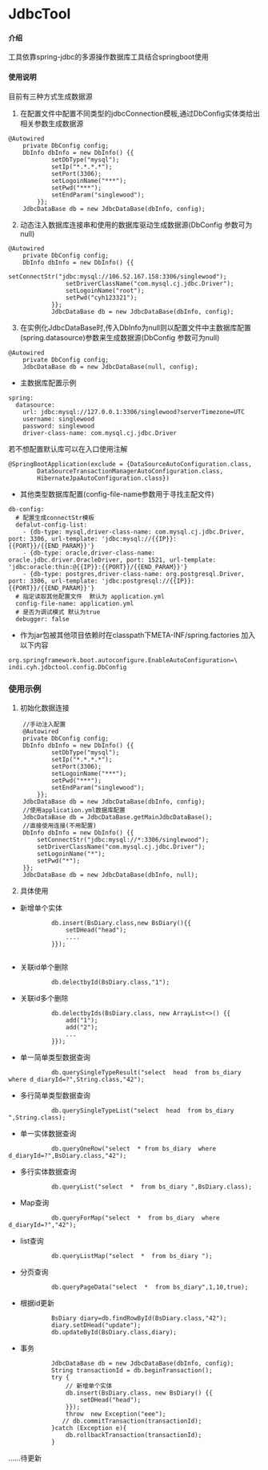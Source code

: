 # JdbcTool

#### 介绍
工具依靠spring-jdbc的多源操作数据库工具结合springboot使用

#### 使用说明
目前有三种方式生成数据源
   1.  在配置文件中配置不同类型的jdbcConnection模板,通过DbConfig实体类给出相关参数生成数据源

```
@Autowired
    private DbConfig config;
    DbInfo dbInfo = new DbInfo() {{
            setDbType("mysql");
            setIp("*.*.*.*");
            setPort(3306);
            setLogoinName("***");
            setPwd("***");
            setEndParam("singlewood");
        }};
    JdbcDataBase db = new JdbcDataBase(dbInfo, config);
```

   2.  动态注入数据库连接串和使用的数据库驱动生成数据源(DbConfig 参数可为null)

```
@Autowired
    private DbConfig config;
    DbInfo dbInfo = new DbInfo() {{
                setConnectStr("jdbc:mysql://106.52.167.158:3306/singlewood");
                setDriverClassName("com.mysql.cj.jdbc.Driver");
                setLogoinName("root");
                setPwd("cyh123321");
            }};
            JdbcDataBase db = new JdbcDataBase(dbInfo, config);
```


   3.  在实例化JdbcDataBase时,传入DbInfo为null则以配置文件中主数据库配置(spring.datasource)参数来生成数据源(DbConfig 参数可为null)

```
@Autowired
    private DbConfig config;
    JdbcDataBase db = new JdbcDataBase(null, config);
```

- 主数据库配置示例

```
spring:
  datasource:
    url: jdbc:mysql://127.0.0.1:3306/singlewood?serverTimezone=UTC
    username: singlewood
    password: singlewood
    driver-class-name: com.mysql.cj.jdbc.Driver
```
若不想配置默认库可以在入口使用注解

```
@SpringBootApplication(exclude = {DataSourceAutoConfiguration.class,
        DataSourceTransactionManagerAutoConfiguration.class,
        HibernateJpaAutoConfiguration.class})
```



- 其他类型数据库配置(config-file-name参数用于寻找主配文件)

```
db-config:
  # 配置生成connectStr模板
  defalut-config-list:
    - {db-type: mysql,driver-class-name: com.mysql.cj.jdbc.Driver, port: 3306, url-template: 'jdbc:mysql://{{IP}}:{{PORT}}/{{END_PARAM}}'}
    - {db-type: oracle,driver-class-name: oracle.jdbc.driver.OracleDriver, port: 1521, url-template: 'jdbc:oracle:thin:@{{IP}}:{{PORT}}/{{END_PARAM}}'}
    - {db-type: postgres,driver-class-name: org.postgresql.Driver, port: 3306, url-template: 'jdbc:postgresql://{{IP}}:{{PORT}}/{{END_PARAM}}'}
  # 指定读取其他配置文件  默认为 application.yml
  config-file-name: application.yml
  # 是否为调试模式 默认为true
  debugger: false
```

- 作为jar包被其他项目依赖时在classpath下META-INF/spring.factories 加入以下内容

```
org.springframework.boot.autoconfigure.EnableAutoConfiguration=\
indi.cyh.jdbctool.config.DbConfig
```
### 使用示例
1. 初始化数据连接

```
    //手动注入配置
    @Autowired
    private DbConfig config;
    DbInfo dbInfo = new DbInfo() {{
            setDbType("mysql");
            setIp("*.*.*.*");
            setPort(3306);
            setLogoinName("***");
            setPwd("***");
            setEndParam("singlewood");
        }};
    JdbcDataBase db = new JdbcDataBase(dbInfo, config);
    //使用application.yml数据库配置
    JdbcDataBase db = JdbcDataBase.getMainJdbcDataBase();
    //直接使用连接(不用配置) 
    DbInfo dbInfo = new DbInfo() {{
        setConnectStr("jdbc:mysql://*:3306/singlewood");
        setDriverClassName("com.mysql.cj.jdbc.Driver");
        setLogoinName("*");
        setPwd("*");
    }};
    JdbcDataBase db = new JdbcDataBase(dbInfo, null);
```
2. 具体使用
- 新增单个实体

```
            db.insert(BsDiary.class,new BsDiary(){{
                setDHead("head");
                ....
            }});
            
```
- 关联id单个删除

```
            db.delectbyId(BsDiary.class,"1");
```
- 关联id多个删除
```
            db.delectbyIds(BsDiary.class, new ArrayList<>() {{
                add("1");
                add("2");
                ...
            }});
```
- 单一简单类型数据查询

```
            db.querySingleTypeResult("select  head  from bs_diary where d_diaryId=?",String.class,"42");
```
- 多行简单类型数据查询

```
            db.querySingleTypeList("select  head  from bs_diary ",String.class);
```
- 单一实体数据查询

```
            db.queryOneRow("select  * from bs_diary  where d_diaryId=?",BsDiary.class,"42");
```
- 多行实体数据查询

```
            db.queryList("select  *  from bs_diary ",BsDiary.class);
```
- Map查询

```
            db.queryForMap("select  *  from bs_diary  where d_diaryId=?","42");
```
- list<Map>查询

```
            db.queryListMap("select  *  from bs_diary ");
```
- 分页查询

```
            db.queryPageData("select  *  from bs_diary",1,10,true);
```
- 根据id更新
```
            BsDiary diary=db.findRowById(BsDiary.class,"42");
            diary.setDHead("update");
            db.updateById(BsDiary.class,diary);
```
- 事务

```
            JdbcDataBase db = new JdbcDataBase(dbInfo, config);
            String transactionId = db.beginTransaction();
            try {
                // 新增单个实体
                db.insert(BsDiary.class, new BsDiary() {{
                    setDHead("head");
                }});
                throw  new Exception("eee");
               // db.commitTransaction(transactionId);
            }catch (Exception e){
                db.rollbackTransaction(transactionId);
            }
```
......待更新













